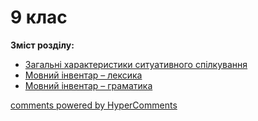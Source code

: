 <div id="hypercomments_widget" class="js-hypercomments-widget invisible"></div>

# 9 клас

<p><b>Зміст розділу:</b></p>

<ul>
  <li><a href="./spilkuvannya.md">Загальні характеристики ситуативного спілкування</a></li>
  <li><a href="./leksyka.md">Мовний інвентар – лексика</a></li>
  <li><a href="./gramatyka.md">Мовний інвентар – граматика</a></li>
</ul>   

<div class="js-hypercomments-container">
    <a href="http://hypercomments.com" class="hc-link" title="comments widget">comments powered by HyperComments</a>
</div>